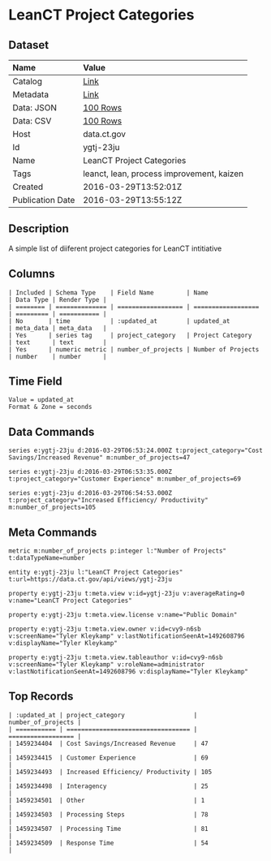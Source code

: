 # LeanCT Project Categories

## Dataset

| Name | Value |
| :--- | :---- |
| Catalog | [Link](https://catalog.data.gov/dataset/leanct-project-categories) |
| Metadata | [Link](https://data.ct.gov/api/views/ygtj-23ju) |
| Data: JSON | [100 Rows](https://data.ct.gov/api/views/ygtj-23ju/rows.json?max_rows=100) |
| Data: CSV | [100 Rows](https://data.ct.gov/api/views/ygtj-23ju/rows.csv?max_rows=100) |
| Host | data.ct.gov |
| Id | ygtj-23ju |
| Name | LeanCT Project Categories |
| Tags | leanct, lean, process improvement, kaizen |
| Created | 2016-03-29T13:52:01Z |
| Publication Date | 2016-03-29T13:55:12Z |

## Description

A simple list of diiferent project categories for LeanCT intitiative

## Columns

```ls
| Included | Schema Type    | Field Name         | Name               | Data Type | Render Type |
| ======== | ============== | ================== | ================== | ========= | =========== |
| No       | time           | :updated_at        | updated_at         | meta_data | meta_data   |
| Yes      | series tag     | project_category   | Project Category   | text      | text        |
| Yes      | numeric metric | number_of_projects | Number of Projects | number    | number      |
```

## Time Field

```ls
Value = updated_at
Format & Zone = seconds
```

## Data Commands

```ls
series e:ygtj-23ju d:2016-03-29T06:53:24.000Z t:project_category="Cost Savings/Increased Revenue" m:number_of_projects=47

series e:ygtj-23ju d:2016-03-29T06:53:35.000Z t:project_category="Customer Experience" m:number_of_projects=69

series e:ygtj-23ju d:2016-03-29T06:54:53.000Z t:project_category="Increased Efficiency/ Productivity" m:number_of_projects=105
```

## Meta Commands

```ls
metric m:number_of_projects p:integer l:"Number of Projects" t:dataTypeName=number

entity e:ygtj-23ju l:"LeanCT Project Categories" t:url=https://data.ct.gov/api/views/ygtj-23ju

property e:ygtj-23ju t:meta.view v:id=ygtj-23ju v:averageRating=0 v:name="LeanCT Project Categories"

property e:ygtj-23ju t:meta.view.license v:name="Public Domain"

property e:ygtj-23ju t:meta.view.owner v:id=cvy9-n6sb v:screenName="Tyler Kleykamp" v:lastNotificationSeenAt=1492608796 v:displayName="Tyler Kleykamp"

property e:ygtj-23ju t:meta.view.tableauthor v:id=cvy9-n6sb v:screenName="Tyler Kleykamp" v:roleName=administrator v:lastNotificationSeenAt=1492608796 v:displayName="Tyler Kleykamp"
```

## Top Records

```ls
| :updated_at | project_category                   | number_of_projects | 
| =========== | ================================== | ================== | 
| 1459234404  | Cost Savings/Increased Revenue     | 47                 | 
| 1459234415  | Customer Experience                | 69                 | 
| 1459234493  | Increased Efficiency/ Productivity | 105                | 
| 1459234498  | Interagency                        | 25                 | 
| 1459234501  | Other                              | 1                  | 
| 1459234503  | Processing Steps                   | 78                 | 
| 1459234507  | Processing Time                    | 81                 | 
| 1459234509  | Response Time                      | 54                 | 
```